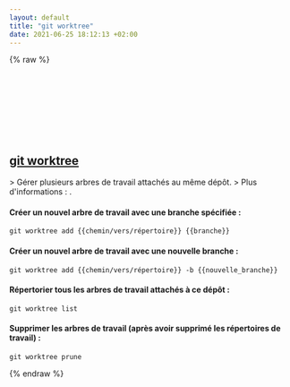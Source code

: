 ```yaml
---
layout: default
title: "git worktree"
date: 2021-06-25 18:12:13 +02:00
---
```

{% raw %}
<h2 id="git-worktree">
  <a href="/fr/common/git-worktree.html">git worktree</a> <a href="#git-worktree"><svg class="icon">
    <use href="/assets/images/unicode_sprite.svg#link" />
  </svg></a>
</h2>
> Gérer plusieurs arbres de travail attachés au même dépôt.
> Plus d'informations : <https://git-scm.com/docs/git-worktree>.

#### Créer un nouvel arbre de travail avec une branche spécifiée :
```shell
git worktree add {{chemin/vers/répertoire}} {{branche}}
```
#### Créer un nouvel arbre de travail avec une nouvelle branche :
```shell
git worktree add {{chemin/vers/répertoire}} -b {{nouvelle_branche}}
```
#### Répertorier tous les arbres de travail attachés à ce dépôt :
```shell
git worktree list
```
#### Supprimer les arbres de travail (après avoir supprimé les répertoires de travail) :
```shell
git worktree prune
```
{% endraw %}